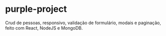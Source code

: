 # purple-project
Crud de pessoas, responsivo, validação de formulário, modais e paginação, feito com React, NodeJS e MongoDB.
